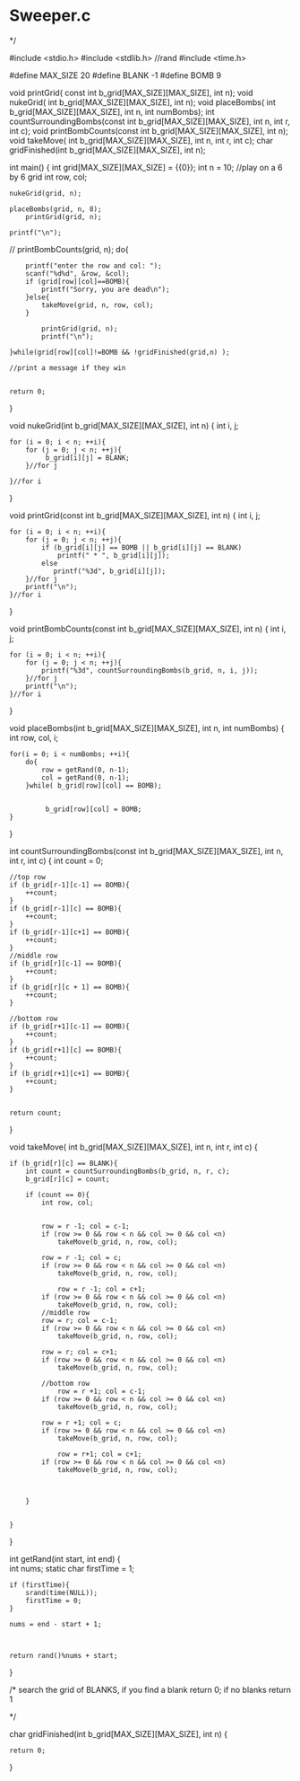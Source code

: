 # Sweeper.c
  


*/

#include <stdio.h>
#include <stdlib.h> //rand
#include <time.h>

#define MAX_SIZE 20
#define BLANK -1
#define BOMB 9


void printGrid( const int b_grid[MAX_SIZE][MAX_SIZE], int n);
void nukeGrid( int b_grid[MAX_SIZE][MAX_SIZE], int n);
void placeBombs( int b_grid[MAX_SIZE][MAX_SIZE], int n, int numBombs);
int countSurroundingBombs(const int b_grid[MAX_SIZE][MAX_SIZE], int n, int r, int c);
void printBombCounts(const  int b_grid[MAX_SIZE][MAX_SIZE], int n);
void takeMove( int b_grid[MAX_SIZE][MAX_SIZE], int n, int r, int c);
char gridFinished(int b_grid[MAX_SIZE][MAX_SIZE], int n);

int main()
{
	int grid[MAX_SIZE][MAX_SIZE] = {{0}};
	int n = 10; //play on a 6 by 6 grid
	int row, col;
	
	nukeGrid(grid, n);

	placeBombs(grid, n, 8);
		printGrid(grid, n);
		
	printf("\n");
//	   printBombCounts(grid, n);
	do{
	
		printf("enter the row and col: ");
		scanf("%d%d", &row, &col);
		if (grid[row][col]==BOMB){
			printf("Sorry, you are dead\n");
		}else{
			takeMove(grid, n, row, col);
		}
		
			printGrid(grid, n);
			printf("\n");
			
	}while(grid[row][col]!=BOMB && !gridFinished(grid,n) );
	
	//print a message if they win
	
   
	return 0;
}

void nukeGrid(int b_grid[MAX_SIZE][MAX_SIZE], int n)
{
	int i, j;
	
	for (i = 0; i < n; ++i){
		for (j = 0; j < n; ++j){
		     b_grid[i][j] = BLANK;
		}//for j
		
	}//for i
	
}

void printGrid(const int b_grid[MAX_SIZE][MAX_SIZE], int n)
{
	int i, j;
	
	for (i = 0; i < n; ++i){
		for (j = 0; j < n; ++j){
			if (b_grid[i][j] == BOMB || b_grid[i][j] == BLANK)
				printf(" * ", b_grid[i][j]);
			else
		       printf("%3d", b_grid[i][j]);
		}//for j
		printf("\n");	
	}//for i
}

void printBombCounts(const int b_grid[MAX_SIZE][MAX_SIZE], int n)
{
	int i, j;
	
	for (i = 0; i < n; ++i){
		for (j = 0; j < n; ++j){
		    printf("%3d", countSurroundingBombs(b_grid, n, i, j));
		}//for j
		printf("\n");	
	}//for i
}

void placeBombs(int b_grid[MAX_SIZE][MAX_SIZE], int n, int numBombs)
{
	int row, col, i;
	
	for(i = 0; i < numBombs; ++i){
		do{
			row = getRand(0, n-1);
	        col = getRand(0, n-1);
		}while( b_grid[row][col] == BOMB);
		
	
	         b_grid[row][col] = BOMB;
	}
}


int countSurroundingBombs(const int b_grid[MAX_SIZE][MAX_SIZE], int n, int r, int c)
{
	int count = 0;
	
	//top row
	if (b_grid[r-1][c-1] == BOMB){
		++count;
	}
	if (b_grid[r-1][c] == BOMB){
		++count;
	}
	if (b_grid[r-1][c+1] == BOMB){
		++count;
	}
	//middle row
	if (b_grid[r][c-1] == BOMB){
		++count;
	}
	if (b_grid[r][c + 1] == BOMB){
		++count;
	}
	
	//bottom row
	if (b_grid[r+1][c-1] == BOMB){
		++count;
	}
	if (b_grid[r+1][c] == BOMB){
		++count;
	}
	if (b_grid[r+1][c+1] == BOMB){
		++count;
	}


	return count;
}

void takeMove( int b_grid[MAX_SIZE][MAX_SIZE], int n, int r, int c)
{
	
	if (b_grid[r][c] == BLANK){
		int count = countSurroundingBombs(b_grid, n, r, c);
		b_grid[r][c] = count;
		
		if (count == 0){
			int row, col;
			
			
			row = r -1; col = c-1;
			if (row >= 0 && row < n && col >= 0 && col <n)
				takeMove(b_grid, n, row, col);
				
			row = r -1; col = c;
			if (row >= 0 && row < n && col >= 0 && col <n)
				takeMove(b_grid, n, row, col);
				
				row = r -1; col = c+1;
			if (row >= 0 && row < n && col >= 0 && col <n)
				takeMove(b_grid, n, row, col);
			//middle row	
			row = r; col = c-1;
			if (row >= 0 && row < n && col >= 0 && col <n)
				takeMove(b_grid, n, row, col);
				
			row = r; col = c+1;
			if (row >= 0 && row < n && col >= 0 && col <n)
				takeMove(b_grid, n, row, col);
			
			//bottom row	
				row = r +1; col = c-1;
			if (row >= 0 && row < n && col >= 0 && col <n)
				takeMove(b_grid, n, row, col);
				
			row = r +1; col = c;
			if (row >= 0 && row < n && col >= 0 && col <n)
				takeMove(b_grid, n, row, col);
				
				row = r+1; col = c+1;
			if (row >= 0 && row < n && col >= 0 && col <n)
				takeMove(b_grid, n, row, col);
				
			
			
		}
		
		
	}
	
}

int getRand(int start, int end)
{	
	int nums;
	static char firstTime = 1;
	
	
	if (firstTime){
		srand(time(NULL));
		firstTime = 0;
	}

	nums = end - start + 1;



	return rand()%nums + start;
}

/*
	search the grid of BLANKS, if you find  a blank
	return 0;
	if no blanks
	return 1

*/

char gridFinished(int b_grid[MAX_SIZE][MAX_SIZE], int n)
{
	
	
	return 0;
}
